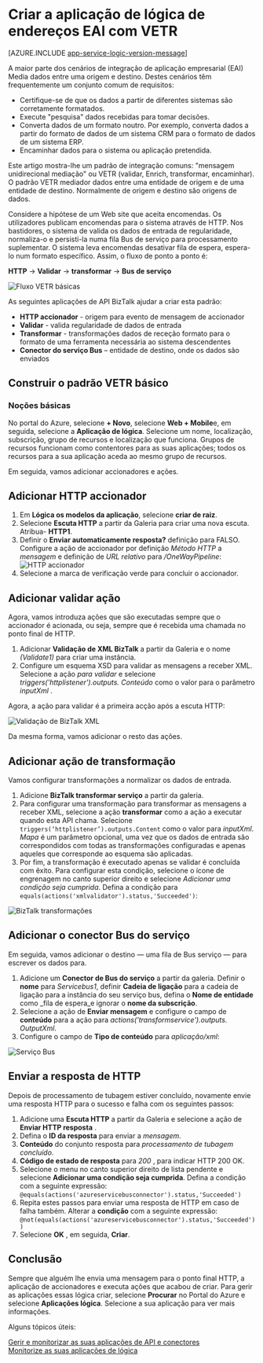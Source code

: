 <properties
   pageTitle="Criar endereços EAI lógica aplicação utilizando VETR nas aplicações de lógica na aplicação de serviço de Azure | Microsoft Azure"
   description="Validar, codificar e transformar funcionalidades dos serviços de BizTalk XML"
   services="logic-apps"
   documentationCenter=".net,nodejs,java"
   authors="rajeshramabathiran"
   manager="erikre"
   editor=""/>

<tags
   ms.service="logic-apps"
   ms.devlang="multiple"
   ms.topic="article"
   ms.tgt_pltfrm="na"
   ms.workload="na"
   ms.date="04/20/2016"
   ms.author="rajram"/>


# <a name="create-eai-logic-app-using-vetr"></a>Criar a aplicação de lógica de endereços EAI com VETR

[AZURE.INCLUDE [app-service-logic-version-message](../../includes/app-service-logic-version-message.md)]

A maior parte dos cenários de integração de aplicação empresarial (EAI) Media dados entre uma origem e destino. Destes cenários têm frequentemente um conjunto comum de requisitos:

- Certifique-se de que os dados a partir de diferentes sistemas são corretamente formatados.
- Execute "pesquisa" dados recebidas para tomar decisões.
- Converta dados de um formato noutro. Por exemplo, converta dados a partir do formato de dados de um sistema CRM para o formato de dados de um sistema ERP.
- Encaminhar dados para o sistema ou aplicação pretendida.

Este artigo mostra-lhe um padrão de integração comuns: "mensagem unidirecional mediação" ou VETR (validar, Enrich, transformar, encaminhar). O padrão VETR mediador dados entre uma entidade de origem e de uma entidade de destino. Normalmente de origem e destino são origens de dados.

Considere a hipótese de um Web site que aceita encomendas. Os utilizadores publicam encomendas para o sistema através de HTTP. Nos bastidores, o sistema de valida os dados de entrada de regularidade, normaliza-o e persisti-la numa fila Bus de serviço para processamento suplementar. O sistema leva encomendas desativar fila de espera, espera-lo num formato específico. Assim, o fluxo de ponto a ponto é:

**HTTP** → **Validar** → **transformar** → **Bus de serviço**

![Fluxo VETR básicas][1]

As seguintes aplicações de API BizTalk ajudar a criar esta padrão:

* **HTTP accionador** - origem para evento de mensagem de accionador
* **Validar** - valida regularidade de dados de entrada
* **Transformar** - transformações dados de receção formato para o formato de uma ferramenta necessária ao sistema descendentes
* **Conector do serviço Bus** – entidade de destino, onde os dados são enviados


## <a name="constructing-the-basic-vetr-pattern"></a>Construir o padrão VETR básico
### <a name="the-basics"></a>Noções básicas

No portal do Azure, selecione **+ Novo**, selecione **Web + Mobile**e, em seguida, selecione a **Aplicação de lógica**. Selecione um nome, localização, subscrição, grupo de recursos e localização que funciona. Grupos de recursos funcionam como contentores para as suas aplicações; todos os recursos para a sua aplicação aceda ao mesmo grupo de recursos.

Em seguida, vamos adicionar accionadores e ações.


## <a name="add-http-trigger"></a>Adicionar HTTP accionador
1. Em **Lógica os modelos da aplicação**, selecione **criar de raiz**.
1. Selecione **Escuta HTTP** a partir da Galeria para criar uma nova escuta. Atribua- **HTTP1**.
2. Definir o **Enviar automaticamente resposta?** definição para FALSO. Configure a ação de accionador por definição _Método HTTP_ a _mensagem_ e definição de _URL relativo_ para _/OneWayPipeline_:  
    ![HTTP accionador][2]
3. Selecione a marca de verificação verde para concluir o accionador.

## <a name="add-validate-action"></a>Adicionar validar ação

Agora, vamos introduza ações que são executadas sempre que o accionador é acionada, ou seja, sempre que é recebida uma chamada no ponto final de HTTP.

1. Adicionar **Validação de XML BizTalk** a partir da Galeria e o nome _(Validate1)_ para criar uma instância.
2. Configure um esquema XSD para validar as mensagens a receber XML. Selecione a ação _para validar_ e selecione _triggers('httplistener').outputs. Conteúdo_ como o valor para o parâmetro _inputXml_ .

Agora, a ação para validar é a primeira acção após a escuta HTTP: 

![Validação de BizTalk XML][3]

Da mesma forma, vamos adicionar o resto das ações. 

## <a name="add-transform-action"></a>Adicionar ação de transformação
Vamos configurar transformações a normalizar os dados de entrada.

1. Adicione **BizTalk transformar serviço** a partir da galeria.
2. Para configurar uma transformação para transformar as mensagens a receber XML, selecione a ação **transformar** como a ação a executar quando esta API chama. Selecione ```triggers(‘httplistener’).outputs.Content``` como o valor para _inputXml_. *Mapa* é um parâmetro opcional, uma vez que os dados de entrada são correspondidos com todas as transformações configuradas e apenas aqueles que corresponde ao esquema são aplicadas.
3. Por fim, a transformação é executado apenas se validar é concluída com êxito. Para configurar esta condição, selecione o ícone de engrenagem no canto superior direito e selecione _Adicionar uma condição seja cumprida_. Defina a condição para ```equals(actions('xmlvalidator').status,'Succeeded')```:  

![BizTalk transformações][4]


## <a name="add-service-bus-connector"></a>Adicionar o conector Bus do serviço
Em seguida, vamos adicionar o destino — uma fila de Bus serviço — para escrever os dados para.

1. Adicione um **Conector de Bus do serviço** a partir da galeria. Definir o **nome** para _Servicebus1_, definir **Cadeia de ligação** para a cadeia de ligação para a instância do seu serviço bus, defina o **Nome de entidade** como _fila de espera_e ignorar o **nome da subscrição**.
2. Selecione a ação de **Enviar mensagem** e configure o campo de **conteúdo** para a ação para _actions('transformservice').outputs. OutputXml_.
3. Configure o campo de **Tipo de conteúdo** para *aplicação/xml*:  

![Serviço Bus][5]


## <a name="send-http-response"></a>Enviar a resposta de HTTP
Depois de processamento de tubagem estiver concluído, novamente envie uma resposta HTTP para o sucesso e falha com os seguintes passos:

1. Adicione uma **Escuta HTTP** a partir da Galeria e selecione a ação de **Enviar HTTP resposta** .
2. Defina o **ID da resposta** para enviar a *mensagem*.
2. **Conteúdo** do conjunto resposta para *processamento de tubagem concluído*.
3. **Código de estado de resposta** para *200* , para indicar HTTP 200 OK.
4. Selecione o menu no canto superior direito de lista pendente e selecione **Adicionar uma condição seja cumprida**.  Defina a condição com a seguinte expressão:  
    ```@equals(actions('azureservicebusconnector').status,'Succeeded')```  <br/>
5. Repita estes passos para enviar uma resposta de HTTP em caso de falha também. Alterar a **condição** com a seguinte expressão:  
```@not(equals(actions('azureservicebusconnector').status,'Succeeded'))``` <br/>
6. Selecione **OK** , em seguida, **Criar**.



## <a name="completion"></a>Conclusão
Sempre que alguém lhe envia uma mensagem para o ponto final HTTP, a aplicação de accionadores e executa ações que acabou de criar. Para gerir as aplicações essas lógica criar, selecione **Procurar** no Portal do Azure e selecione **Aplicações lógica**. Selecione a sua aplicação para ver mais informações.

Alguns tópicos úteis:

[Gerir e monitorizar as suas aplicações de API e conectores](app-service-logic-monitor-your-connectors.md)  <br/>
[Monitorize as suas aplicações de lógica](app-service-logic-monitor-your-logic-apps.md)

<!--image references -->
[1]: ./media/app-service-logic-create-EAI-logic-app-using-VETR/BasicVETR.PNG
[2]: ./media/app-service-logic-create-EAI-logic-app-using-VETR/HTTPListener.PNG
[3]: ./media/app-service-logic-create-EAI-logic-app-using-VETR/BizTalkXMLValidator.PNG
[4]: ./media/app-service-logic-create-EAI-logic-app-using-VETR/BizTalkTransforms.PNG
[5]: ./media/app-service-logic-create-EAI-logic-app-using-VETR/AzureServiceBus.PNG
